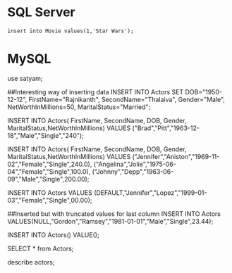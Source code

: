 # SQL Server
	insert into Movie values(1,'Star Wars');

# MySQL
use satyam;

##Interesting way of inserting data
INSERT INTO Actors SET
	DOB="1950-12-12", FirstName="Rajnikanth", SecondName="Thalaiva", Gender="Male", 
	NetWorthInMillions=50, MaritalStatus="Married";

INSERT INTO Actors(
FirstName, SecondName, DOB, Gender, MaritalStatus,NetWorthInMillions) VALUES
("Brad","Pitt","1963-12-18","Male","Single","240");

INSERT INTO Actors(
FirstName, SecondName, DOB, Gender, MaritalStatus,NetWorthInMillions) VALUES
("Jennifer","Aniston","1969-11-02","Female","Single",240.0),
("Angelina","Jolie","1975-06-04","Female","Single",100.0),
("Johnny","Depp","1963-06-09","Male","Single",200.00);

INSERT INTO Actors VALUES
(DEFAULT,"Jennifer","Lopez","1999-01-03","Female","Single",00.00);

##Inserted but with truncated values for last column
INSERT INTO Actors VALUES(NULL,"Gordon","Ramsey","1981-01-01","Male","Single",23.44);

INSERT INTO Actors() VALUE();

SELECT * from Actors;

describe actors;